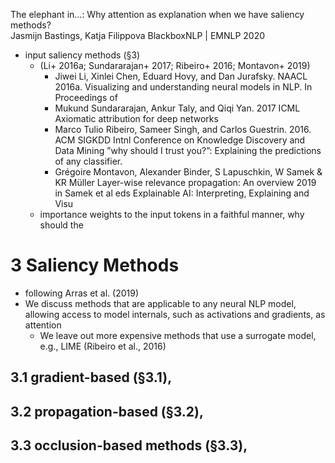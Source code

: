 The elephant in...:  Why attention as explanation when we have saliency methods?  
Jasmijn Bastings, Katja Filippova
BlackboxNLP | EMNLP 2020

* input saliency methods (§3) 
  * (Li+ 2016a; Sundararajan+ 2017; Ribeiro+ 2016; Montavon+ 2019)
    * Jiwei Li, Xinlei Chen, Eduard Hovy, and Dan Jurafsky.
      NAACL 2016a. 
      Visualizing and understanding neural models in NLP. In Proceedings of
    * Mukund Sundararajan, Ankur Taly, and Qiqi Yan. 
      2017 ICML 
      Axiomatic attribution for deep networks
    * Marco Tulio Ribeiro, Sameer Singh, and Carlos Guestrin. 
      2016.  ACM SIGKDD Intnl Conference on Knowledge Discovery and Data Mining
      ”why should I trust you?”: Explaining the predictions of any classifier.
    * Grégoire Montavon, Alexander Binder, S Lapuschkin, W Samek & KR Müller
      Layer-wise relevance propagation: An overview
      2019 in Samek et al eds Explainable AI: Interpreting, Explaining and Visu
  * importance weights to the input tokens in a faithful manner, why should the

# 3 Saliency Methods

* following Arras et al. (2019)
* We discuss methods that are applicable to any neural NLP model, allowing
  access to model internals, such as activations and gradients, as attention
  * We leave out more expensive methods that use a surrogate model, 
    e.g., LIME (Ribeiro et al., 2016)

## 3.1 gradient-based (§3.1), 

## 3.2 propagation-based (§3.2),

## 3.3 occlusion-based methods (§3.3), 

